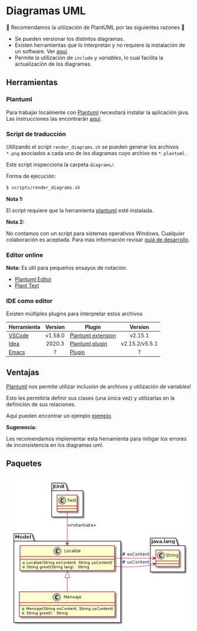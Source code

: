 # Diagramas UML

:mega: Recomendamos la utilización de PlantUML por las siguientes razones :mega:

- Se pueden versionar los distintos diagramas.
- Existen herramientas que lo interpretan y no requiere la instalación de un software. Ver [aquí](#editor-online).
- Permite la utilización de `include` y *variables*, lo cual facilita la actualización de los diagramas.

## Herramientas

### Plantuml

Para trabajar localmente con [Plantuml](https://plantuml.com/) necesitará instalar la aplicación java. Las instrucciones las encontrarán [aquí](https://plantuml.com/starting).

### Script de traducción

Utilizando el script `render_diagrams.sh` se pueden generar los archivos `*.png` asociados a cada uno de los diagramas cuyo archivo es `*.plantuml`.

Este script inspecciona la carpeta `diagrams/`.

Forma de ejecución:

```bash
$ scripts/render_diagrams.sh 
```

**Nota 1:** 

El script requiere que la herramienta [plantuml](#plantuml) esté instalada.

**Nota 2:**

No contamos con un script para sistemas operativos Windows. Cualquier colaboración es aceptada. Para más información revisar [guía de desarrollo](../docs/GuiaColaboracion.md).

### Editor online

**Nota:**
Es útil para pequeños ensayos de notación. 

- [Plantuml Editor](https://plantuml-editor.kkeisuke.com/)
- [Plant Text](https://www.planttext.com/)

### IDE como editor

Existen múltiples plugins para interpretar estos archivos


| Herramienta               | Version | Plugin                                   | Version        |
|---------------------------|:-------:|------------------------------------------|:--------------:|
| [VSCode][external_vscode] | v1.58.0 | [Plantuml extension][external_pplantuml] | v2.15.1        |
| [Idea][external_idea]     | 2020.3  | [Plantuml plugin][external_iplantuml]    | v2.15.2/v5.5.1 |
| [Emacs][external_emacs]   | ?       | [Plugin][external_emacs_plugin]          | ?              |

## Ventajas

[Plantuml](https://plantuml.com/) nos permite utilizar inclusión de archivos y utilización de variables!
        
Esto les permitiría definir sus clases (una única vez) y utilizarlas en la definición de sus relaciones. 

Aquí pueden encontrar un ejemplo [ejemplo](../diagrams/)

**Sugerencia:**

Les recomendamos implementar esta herramienta para mitigar los errores de inconsistencia en los diagramas uml.

## Paquetes

![modelo_paquete](../diagrams/packages/paquete_modelo_dependencias.png)

[external_vscode]: https://code.visualstudio.com/Download
[external_idea]: https://www.jetbrains.com/idea/
[external_emacs]: https://www.gnu.org/software/emacs/
[external_iplantuml]: https://plugins.jetbrains.com/plugin/7017-plantuml-integration
[external_pplantuml]: https://marketplace.visualstudio.com/items?itemName=jebbs.plantuml
[external_emacs_plugin]: https://plantuml.com/emacs
